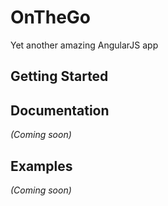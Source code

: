 # OnTheGo

Yet another amazing AngularJS app

## Getting Started

## Documentation
_(Coming soon)_

## Examples
_(Coming soon)_

